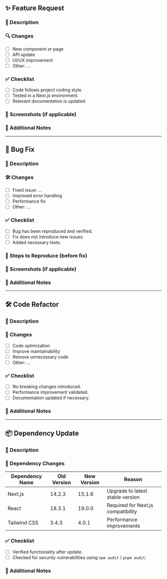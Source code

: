 ## ✨ Feature Request

### 📌 Description

<!-- Clearly describe the feature you have added or updated. -->
<!-- Explain why this feature is necessary. -->

### 🔍 Changes

- [ ] New component or page
- [ ] API update
- [ ] UI/UX improvement
- [ ] Other: ...

### ✅ Checklist

- [ ] Code follows project coding style.
- [ ] Tested in a Next.js environment.
- [ ] Relevant documentation is updated.

### 📸 Screenshots (if applicable)

<!-- Attach screenshots or GIFs here -->

### 💬 Additional Notes

<!-- Add any extra context -->

---

## 🐛 Bug Fix

### 📌 Description

<!-- Describe the bug and how you fixed it. -->
<!-- Include related issue references, e.g., "Closes #123". -->

### 🛠 Changes

- [ ] Fixed issue: ...
- [ ] Improved error handling
- [ ] Performance fix
- [ ] Other: ...

### ✅ Checklist

- [ ] Bug has been reproduced and verified.
- [ ] Fix does not introduce new issues.
- [ ] Added necessary tests.

### 📝 Steps to Reproduce (before fix)

<!-- Provide steps for reproducing the original issue -->

### 📸 Screenshots (if applicable)

<!-- Attach screenshots showing the fix -->

### 💬 Additional Notes

<!-- Add any extra context -->

---

## 🛠 Code Refactor

### 📌 Description

<!-- Describe the refactor and why it was needed. -->

### 🔄 Changes

- [ ] Code optimization
- [ ] Improve maintainability
- [ ] Remove unnecessary code
- [ ] Other: ...

### ✅ Checklist

- [ ] No breaking changes introduced.
- [ ] Performance improvement validated.
- [ ] Documentation updated if necessary.

### 💬 Additional Notes

<!-- Add any extra context -->

---

## 📦 Dependency Update

### 📌 Description

<!-- Describe why this dependency update is needed. -->

### 📜 Dependency Changes

| Dependency Name | Old Version | New Version | Reason                             |
| --------------- | ----------- | ----------- | ---------------------------------- |
| Next.js         | 14.2.3      | 15.1.6      | Upgrade to latest stable version   |
| React           | 18.3.1      | 19.0.0      | Required for Next.js compatibility |
| Tailwind CSS    | 3.4.3       | 4.0.1       | Performance improvements           |

### ✅ Checklist

- [ ] Verified functionality after update.
- [ ] Checked for security vulnerabilities using `npm audit` / `pnpm audit`.

### 💬 Additional Notes

<!-- Add any extra context -->
